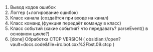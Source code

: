 1. Вывод кодов ошибок
2. Логгер (+логирование ошибок)
3. Класс канала (создаётся при входе на канал)
4. Класс команд (функция передаёт команду в класс)
5. Класс событий (какие события? что передавать? parseEvent() в основном цикле?)
6. [done] Обработка CTCP VERSION ( obsidian://open?vault=docs.code&file=irc.bot.cxx%2Fbst.09.ctcp )

